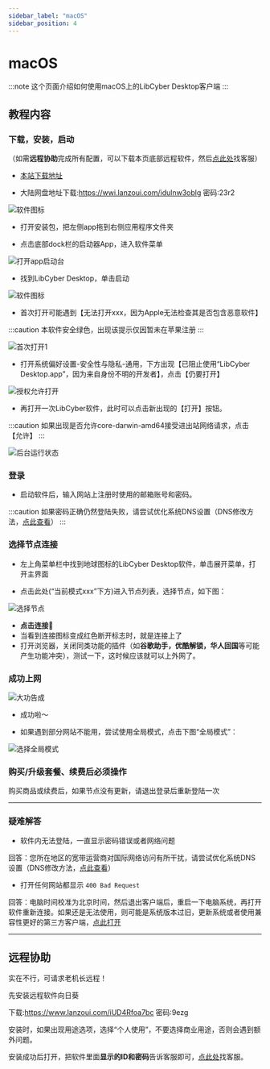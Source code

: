 ```yaml
---
sidebar_label: "macOS"
sidebar_position: 4
---
```

# macOS

:::note
这个页面介绍如何使用macOS上的LibCyber Desktop客户端
:::

## 教程内容

### 下载，安装，启动

（如需**远程协助**完成所有配置，可以下载本页底部远程软件，然后[点此处](https://go.crisp.chat/chat/embed/?website_id=9bf1c6d9-b23b-4b0c-95aa-fbeac29d2be6)找客服）

- [本站下载地址](https://panel.libcyber.xyz/clients/LibCyber-V1.2.6.dmg) 

- 大陆网盘地址下载:https://wwi.lanzoui.com/idulnw3oblg 密码:23r2

![软件图标][dmg-icon]

- 打开安装包，把左侧app拖到右侧应用程序文件夹

- 点击底部dock栏的启动器App，进入软件菜单

![打开app启动台][launchpad]

- 找到LibCyber Desktop，单击启动

![软件图标][app-icon]

- 首次打开可能遇到【无法打开xxx，因为Apple无法检查其是否包含恶意软件】

:::caution
本软件安全绿色，出现该提示仅因暂未在苹果注册
:::

![首次打开1][first-launch-1]

- 打开系统偏好设置-安全性与隐私-通用，下方出现【已阻止使用“LibCyber Desktop.app”，因为来自身份不明的开发者】，点击【仍要打开】

![授权允许打开][authorize]

- 再打开一次LibCyber软件，此时可以点击新出现的【打开】按钮。

:::caution
如果出现是否允许core-darwin-amd64接受进出站网络请求，点击【允许】
:::


![后台运行状态][running]

### 登录

- 启动软件后，输入网站上注册时使用的邮箱账号和密码。

:::caution
如果密码正确仍然登陆失败，请尝试优化系统DNS设置（DNS修改方法，[点此查看](../qi-ta-chang-jian-wen-ti/xiu-gai-dns-macos.md)）
:::

### 选择节点连接

- 左上角菜单栏中找到地球图标的LibCyber Desktop软件，单击展开菜单，打开主界面

- 点击此处(“当前模式xxx”下方)进入节点列表，选择节点，如下图：

![选择节点][select-node]

- **点击连接**🚀
- 当看到连接图标变成红色断开标志时，就是连接上了
- 打开浏览器，关闭同类功能的插件（如**谷歌助手，优酷解锁，华人回国**等可能产生功能冲突），测试一下，这时候应该就可以上外网了。


### 成功上网

![大功告成][success]

- 成功啦～

- 如果遇到部分网站不能用，尝试使用全局模式，点击下图“全局模式”：

![选择全局模式][all-proxy]


### 购买/升级套餐、续费后必须操作

购买商品或续费后，如果节点没有更新，请退出登录后重新登陆一次

---
### 疑难解答

- 软件内无法登陆，一直显示密码错误或者网络问题

回答：您所在地区的宽带运营商对国际网络访问有所干扰，请尝试优化系统DNS设置（DNS修改方法，[点此查看](../qi-ta-chang-jian-wen-ti/xiu-gai-dns-macos.md)）

- 打开任何网站都显示 `400 Bad Request`

回答：电脑时间校准为北京时间，然后退出客户端后，重启一下电脑系统，再打开软件重新连接。如果还是无法使用，则可能是系统版本过旧，更新系统或者使用兼容性更好的第三方客户端，[点此打开](../quan-ping-tai-shi-yong-jiao-cheng-1/macos.md)

---

## 远程协助

实在不行，可请求老机长远程！

先安装远程软件向日葵

下载:https://www.lanzoui.com/iUD4Rfoa7bc 密码:9ezg

安装时，如果出现用途选项，选择“个人使用”，不要选择商业用途，否则会遇到额外问题。

安装成功后打开，把软件里面**显示的ID和密码**告诉客服即可，[点此处](https://go.crisp.chat/chat/embed/?website_id=9bf1c6d9-b23b-4b0c-95aa-fbeac29d2be6)找客服。


[dmg-icon]: https://cdn.jsdelivr.net/gh/LibCyber/docs-cdn@v1.1.0/assets/pirate-macos/dmg-icon.jpg "安装包"
[install]: https://cdn.jsdelivr.net/gh/LibCyber/docs-cdn@v1.1.0/assets/pirate-macos/install.jpg "拖入应用程序文件夹安装"
[launchpad]: https://cdn.jsdelivr.net/gh/LibCyber/docs-cdn@v1.1.0/assets/pirate-macos/launchpad.jpg "打开app启动台"
[app-icon]: https://cdn.jsdelivr.net/gh/LibCyber/docs-cdn@v1.1.0/assets/pirate-macos/app-icon.jpg "软件图标"
[first-launch-1]: https://cdn.jsdelivr.net/gh/LibCyber/docs-cdn@v1.1.0/assets/pirate-macos/first-launch-1.jpg "首次启动提示1"
[authorize]: https://cdn.jsdelivr.net/gh/LibCyber/docs-cdn@v1.1.0/assets/pirate-macos/authorize.jpg "初次使用授权"
[first-launch-2]: https://cdn.jsdelivr.net/gh/LibCyber/docs-cdn@v1.1.0/assets/pirate-macos/first-launch-2.jpg "首次启动提示2"
[running]: https://cdn.jsdelivr.net/gh/LibCyber/docs-cdn@v1.1.0/assets/pirate-macos/running.jpg "后台运行状态"
[select-node]: https://cdn.jsdelivr.net/gh/LibCyber/docs-cdn@v1.1.0/assets/pirate-macos/select-node.jpg "选择节点"
[all-proxy]: https://cdn.jsdelivr.net/gh/LibCyber/docs-cdn@v1.1.0/assets/pirate-macos/all-proxy.jpg "选择全局模式"
[success]: https://cdn.jsdelivr.net/gh/LibCyber/docs-cdn@v1.1.0/assets/pirate-macos/success.jpg "大功告成"